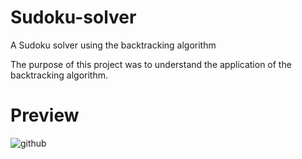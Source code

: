 # Sudoku-solver
A Sudoku solver using the backtracking algorithm 

The purpose of this project was to understand the application of the backtracking algorithm.

# Preview

![github](https://media.giphy.com/media/eLXTejuuSoOUgcQMmT/giphy.gif)

